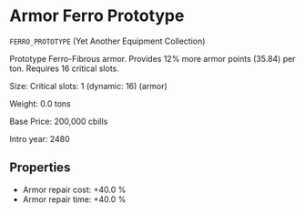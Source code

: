 # Armor Ferro Prototype

`FERRO_PROTOTYPE` (Yet Another Equipment Collection)

Prototype Ferro-Fibrous armor. Provides 12% more armor points (35.84) per ton. Requires 16 critical slots.

Size: Critical slots: 1 (dynamic: 16) (armor)

Weight: 0.0 tons

Base Price: 200,000 cbills

Intro year: 2480

## Properties
* Armor repair cost: +40.0 %
* Armor repair time: +40.0 %
